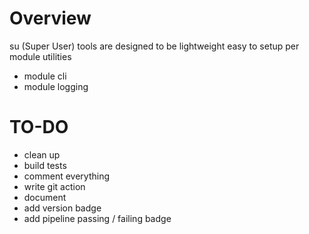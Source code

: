 # Overview
su (Super User) tools are designed to be lightweight easy to setup per module utilities

* module cli
* module logging

# TO-DO
* clean up
* build tests
* comment everything
* write git action
* document
* add version badge
* add pipeline passing / failing badge